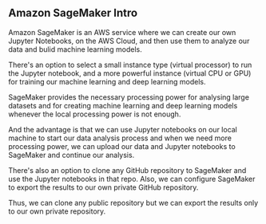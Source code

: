 ## Amazon SageMaker Intro

Amazon SageMaker is an AWS service where we can create our own Jupyter Notebooks, on the AWS Cloud, and then use them to analyze our data and bulid machine learning models.

There's an option to select a small instance type (virtual processor) to run the Jupyter notebook, and a more powerful instance (virtual CPU or GPU) for training our machine learning and deep learning models.

SageMaker provides the necessary processing power for analysing large datasets and for creating machine learning and deep learning models whenever the local processing power is not enough.

And the advantage is that we can use Jupyter notebooks on our local machine to start our data analysis process and when we need more processing power, we can upload our data and Jupyter notebooks to SageMaker and continue our analysis.

There's also an option to clone any GitHub repository to SageMaker and use the Jupyter notebooks in that repo. Also, we can configure SageMaker to export the results to our own private GitHub repository.

Thus, we can clone any public repository but we can export the results only to our own private repository.

